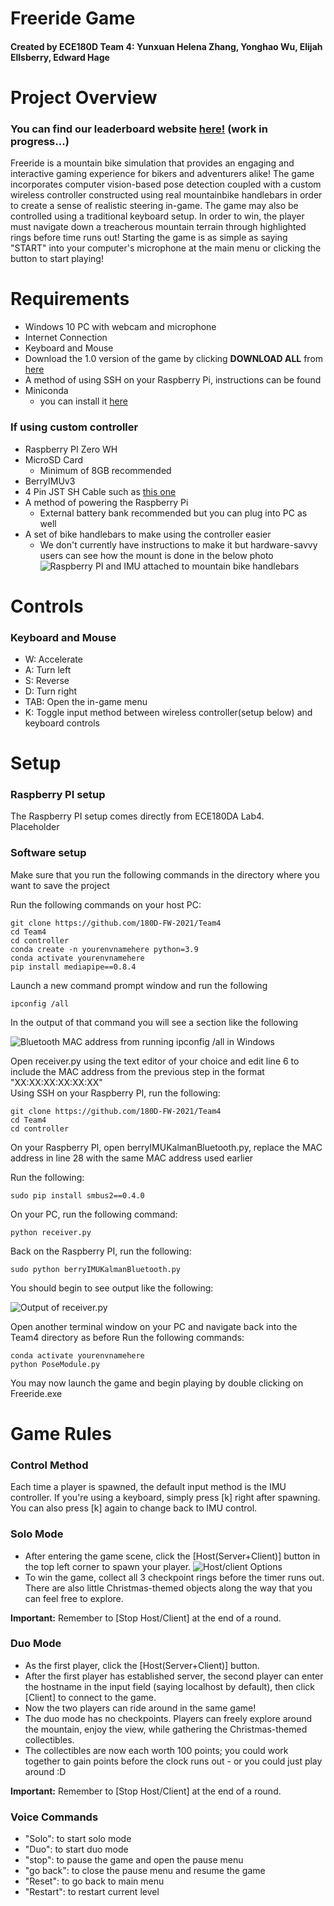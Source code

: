 # Freeride Game
#### Created by ECE180D Team 4: Yunxuan Helena Zhang, Yonghao Wu, Elijah Ellsberry, Edward Hage  

# Project Overview
### You can find our leaderboard website [here!](https://freeride-leaderboard.herokuapp.com/) (work in progress...)

Freeride is a mountain bike simulation that provides an engaging and interactive gaming experience for bikers and adventurers alike!
The game incorporates computer vision-based pose detection coupled with a custom wireless controller constructed using real mountainbike handlebars in order to create a sense of realistic steering in-game. The game may also be controlled using a traditional keyboard setup. In order to win, the player must navigate down a treacherous mountain terrain through highlighted rings before time runs out! Starting the game is as simple as saying "START" into your computer's microphone at the main menu or clicking the button to start playing!  

# Requirements

* Windows 10 PC with webcam and microphone
* Internet Connection
* Keyboard and Mouse
* Download the 1.0 version of the game by clicking **DOWNLOAD ALL** from [here](https://drive.google.com/drive/folders/1TNyI20opnT0iORDcK3ohroQoQwGf5iiG?usp=sharing)
* A method of using SSH on your Raspberry Pi, instructions can be found 
* Miniconda
    * you can install it [here](https://docs.conda.io/en/latest/miniconda.html)

### If using custom controller

* Raspberry PI Zero WH
* MicroSD Card
    * Minimum of 8GB recommended
* BerryIMUv3
* 4 Pin JST SH Cable such as [this one](https://www.adafruit.com/product/4397)
* A method of powering the Raspberry Pi
    * External battery bank recommended but you can plug into PC as well
* A set of bike handlebars to make using the controller easier
    * We don't currently have instructions to make it but hardware-savvy users can see how the mount is done in the below photo
![Raspberry PI and IMU attached to mountain bike handlebars](/images/controller.png)  

# Controls
### Keyboard and Mouse
* W: Accelerate
* A: Turn left
* S: Reverse
* D: Turn right
* TAB: Open the in-game menu
* K: Toggle input method between wireless controller(setup below) and keyboard controls

# Setup

### Raspberry PI setup

The Raspberry PI setup comes directly from ECE180DA Lab4.  
Placeholder

### Software setup

Make sure that you run the following commands in the directory where you want to save the project

Run the following commands on your host PC:
  
    git clone https://github.com/180D-FW-2021/Team4
    cd Team4
    cd controller
    conda create -n yourenvnamehere python=3.9
    conda activate yourenvnamehere
    pip install mediapipe==0.8.4
    
Launch a new command prompt window and run the following  

    ipconfig /all
    
In the output of that command you will see a section like the following  

![Bluetooth MAC address from running ipconfig /all in Windows](/images/mac.png)
    
Open receiver.py using the text editor of your choice and edit line 6 to include the MAC address from the previous step in the format "XX:XX:XX:XX:XX:XX"  
Using SSH on your Raspberry PI, run the following:

    git clone https://github.com/180D-FW-2021/Team4
    cd Team4
    cd controller
    
On your Raspberry PI, open berryIMUKalmanBluetooth.py, replace the MAC address in line 28 with the same MAC address used earlier

Run the following:

    sudo pip install smbus2==0.4.0
    
On your PC, run the following command:

    python receiver.py
    
Back on the Raspberry PI, run the following:

    sudo python berryIMUKalmanBluetooth.py
    
You should begin to see output like the following:  

![Output of receiver.py](/images/output.png)

Open another terminal window on your PC and navigate back into the Team4 directory as before
Run the following commands:

    conda activate yourenvnamehere
    python PoseModule.py

You may now launch the game and begin playing by double clicking on Freeride.exe

    
# Game Rules

### Control Method
Each time a player is spawned, the default input method is the IMU controller. If you're using a keyboard, simply press [k] right after spawning. You can also press [k] again to change back to IMU control.

### Solo Mode

* After entering the game scene, click the [Host(Server+Client)] button in the top left corner to spawn your player.
![Host/client Options](/images/ss1.png)
* To win the game, collect all 3 checkpoint rings before the timer runs out. There are also little Christmas-themed objects along the way that you can feel free to explore.

**Important:** Remember to [Stop Host/Client] at the end of a round.

### Duo Mode

* As the first player, click the [Host(Server+Client)] button.
* After the first player has established server, the second player can enter the hostname in the input field (saying localhost by default), then click [Client] to connect to the game.
* Now the two players can ride around in the same game!
* The duo mode has no checkpoints. Players can freely explore around the mountain, enjoy the view, while gathering the Christmas-themed collectibles.
* The collectibles are now each worth 100 points; you could work together to gain points before the clock runs out - or you could just play around :D

**Important:** Remember to [Stop Host/Client] at the end of a round.

### Voice Commands

* "Solo": to start solo mode
* "Duo": to start duo mode
* "stop": to pause the game and open the pause menu
* "go back": to close the pause menu and resume the game
* "Reset": to go back to main menu
* "Restart": to restart current level
